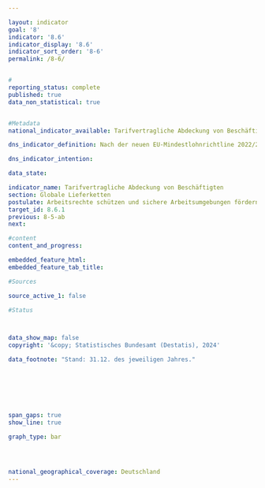 ```yaml
---

layout: indicator        
goal: '8'        
indicator: '8.6'        
indicator_display: '8.6'        
indicator_sort_order: '8-6'        
permalink: /8-6/        


#
reporting_status: complete        
published: true        
data_non_statistical: true        


#Metadata        
national_indicator_available: Tarifvertragliche Abdeckung von Beschäftigten        

dns_indicator_definition: Nach der neuen EU-Mindestlohnrichtline 2022/2041 sollen Mitgliedstaaten mit einer „tarifvertraglichen Abdeckung“ von weniger als 80 % einen Aktionsplan zur Förderung von Tarifverhandlungen erstellen. Die erste Bereitstellung der „tarifvertraglichen Abdeckung“ die an die EU Kommission mit Angeben für die Jahre 2021 bis 2023 hat bis zum 1. Oktober 2025 zu erfolgen. <br>Als tarifvertragliche Abdeckung ist der Anteil der Arbeitnehmerinnen und Arbeitnehmer definiert, für die ein Tarifvertrag gilt, in Relation zu der Zahl der Arbeitnehmerinnen und Arbeitnehmer für die gemäß dem nationalen Recht und im Einklang mit den nationalen Gepflogenheiten ein Tarifvertrag gelten könnte.       

dns_indicator_intention:         

data_state:       

indicator_name: Tarifvertragliche Abdeckung von Beschäftigten       
section: Globale Lieferketten        
postulate: Arbeitsrechte schützen und sichere Arbeitsumgebungen fördern        
target_id: 8.6.1        
previous: 8-5-ab        
next:         

#content         
content_and_progress:        

embedded_feature_html:
embedded_feature_tab_title:      

#Sources        

source_active_1: false

#Status        



data_show_map: false        
copyright: '&copy; Statistisches Bundesamt (Destatis), 2024'        

data_footnote: "Stand: 31.12. des jeweiligen Jahres."               







span_gaps: true        
show_line: true        

graph_type: bar        




national_geographical_coverage: Deutschland                
---
```

